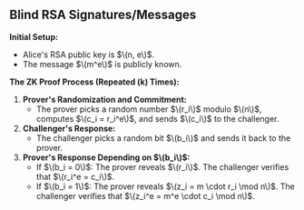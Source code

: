 ## Blind RSA Signatures/Messages

**Initial Setup:**
- Alice's RSA public key is $\(n, e\)$.
- The message $\(m^e\)$ is publicly known.

**The ZK Proof Process (Repeated \(k\) Times):**
1. **Prover's Randomization and Commitment:**
   - The prover picks a random number $\(r_i\)$ modulo $\(n\)$, computes $\(c_i = r_i^e\)$, and sends $\(c_i\)$ to the challenger.
2. **Challenger's Response:**
   - The challenger picks a random bit $\(b_i\)$ and sends it back to the prover.
3. **Prover's Response Depending on $\(b_i\)$:**
   - If $\(b_i = 0\)$: The prover reveals $\(r_i\)$. The challenger verifies that $\(r_i^e = c_i\)$.
   - If $\(b_i = 1\)$: The prover reveals $\(z_i = m \cdot r_i \mod n\)$. The challenger verifies that $\(z_i^e = m^e \cdot c_i \mod n\)$.
